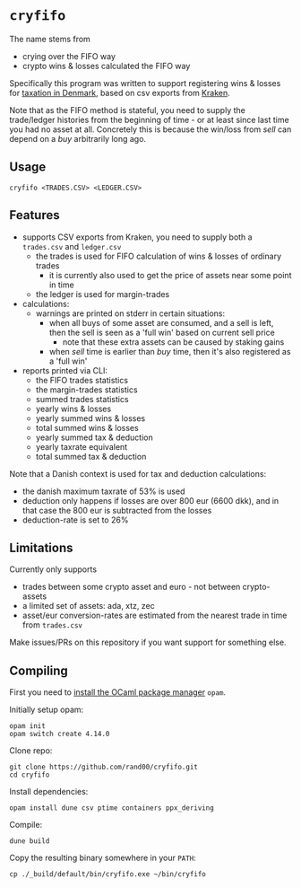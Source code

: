 # `cryfifo`

The name stems from
* crying over the FIFO way 
* crypto wins & losses calculated the FIFO way 

Specifically this program was written to support registering wins & losses for 
[taxation in Denmark](https://www.kraken.com/), 
based on csv exports from [Kraken](https://www.kraken.com/).

Note that as the FIFO method is stateful, you need to supply the trade/ledger histories from 
the beginning of time - or at least since last time you had no asset at all. Concretely
this is because the win/loss from *sell* can depend on a *buy* arbitrarily long ago.

## Usage

```
cryfifo <TRADES.CSV> <LEDGER.CSV>
```

## Features

* supports CSV exports from Kraken, you need to supply both a `trades.csv` and `ledger.csv`
  * the trades is used for FIFO calculation of wins & losses of ordinary trades
    * it is currently also used to get the price of assets near some point in time
  * the ledger is used for margin-trades 
* calculations:
  * warnings are printed on stderr in certain situations:
    * when all buys of some asset are consumed, and a sell is left, then the sell is
      seen as a 'full win' based on current sell price
      * note that these extra assets can be caused by staking gains
    * when *sell* time is earlier than *buy* time, then it's also registered as a 'full win'
* reports printed via CLI:
  * the FIFO trades statistics 
  * the margin-trades statistics 
  * summed trades statistics 
  * yearly wins & losses
  * yearly summed wins & losses
  * total summed wins & losses
  * yearly summed tax & deduction
  * yearly taxrate equivalent
  * total summed tax & deduction

Note that a Danish context is used for tax and deduction calculations:
* the danish maximum taxrate of 53% is used
* deduction only happens if losses are over 800 eur (6600 dkk), and in that case 
  the 800 eur is subtracted from the losses
* deduction-rate is set to 26%

## Limitations
Currently only supports 
* trades between some crypto asset and euro - not between crypto-assets
* a limited set of assets: ada, xtz, zec
* asset/eur conversion-rates are estimated from the nearest trade in time from `trades.csv`

Make issues/PRs on this repository if you want support for something else.

## Compiling

First you need to [install the OCaml package manager](https://opam.ocaml.org/doc/Install.html)
`opam`.

Initially setup opam:
```
opam init
opam switch create 4.14.0
```

Clone repo:
```
git clone https://github.com/rand00/cryfifo.git
cd cryfifo
```

Install dependencies:
```
opam install dune csv ptime containers ppx_deriving
```

Compile:
```
dune build
```

Copy the resulting binary somewhere in your `PATH`:
```
cp ./_build/default/bin/cryfifo.exe ~/bin/cryfifo
```


